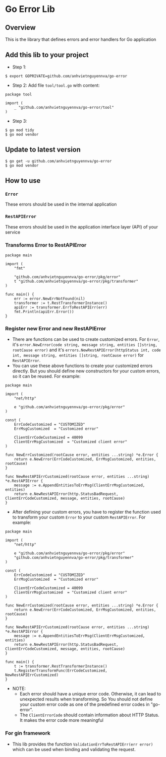 # Go Error Lib

## Overview
This is the library that defines errors and error handlers for Go application

## Add this lib to your project
- Step 1: 
```
$ export GOPRIVATE=github.com/anhvietnguyennva/go-error
```
- Step 2: Add file `tool/tool.go` with content:
```
package tool

import (
	_ "github.com/anhvietnguyennva/go-error/tool"
)
```
- Step 3: 
```
$ go mod tidy
$ go mod vendor
```

## Update to latest version
```
$ go get -u github.com/anhvietnguyennva/go-error
$ go mod vendor
```

## How to use

### `Error`
These errors should be used in the internal application

### `RestAPIError`
These errors should be used in the application interface layer (API) of your service

### Transforms Error to RestAPIError
```
package main

import (
	"fmt"

	"github.com/anhvietnguyennva/go-error/pkg/error"
	t "github.com/anhvietnguyennva/go-error/pkg/transformer"
)

func main() {
	err := error.NewErrNotFound(nil)
	transformer := t.RestTransformerInstance()
	apiErr := transformer.ErrToRestAPIErr(err)
	fmt.Println(apiErr.Error())
}

```

### Register new Error and new RestAPIError
- There are functions can be used to create customized errors. For `Error`, it's `error.NewError(code string, message string, entities []string, rootCause error)` and it's `errors.NewRestAPIError(httpStatus int, code int, message string, entities []string, rootCause error)` for `RestAPIError`.
- You can use these above functions to create your customized errors directly. But you should define new constructors for your custom errors, so it can be reused. For example:
```
package main

import (
	"net/http"

	e "github.com/anhvietnguyennva/go-error/pkg/error"
)

const (
	ErrCodeCustomized = "CUSTOMIZED"
	ErrMsgCustomized  = "Customized error"

	ClientErrCodeCustomized = 40099
	ClientErrMsgCustomized  = "Customized client error"
)

func NewErrCustomized(rootCause error, entities ...string) *e.Error {
	return e.NewError(ErrCodeCustomized, ErrMsgCustomized, entities, rootCause)
}

func NewRestAPIErrCustomized(rootCause error, entities ...string) *e.RestAPIError {
	message := e.AppendEntitiesToErrMsg(ClientErrMsgCustomized, entities)
	return e.NewRestAPIError(http.StatusBadRequest, ClientErrCodeCustomized, message, entities, rootCause)
}

```
- After defining your custom errors, you have to register the function used to transform your custom `Error` to your custom `RestAPIError`. For example:
```
package main

import (
	"net/http"

	e "github.com/anhvietnguyennva/go-error/pkg/error"
	"github.com/anhvietnguyennva/go-error/pkg/transformer"
)

const (
	ErrCodeCustomized = "CUSTOMIZED"
	ErrMsgCustomized  = "Customized error"

	ClientErrCodeCustomized = 40099
	ClientErrMsgCustomized  = "Customized client error"
)

func NewErrCustomized(rootCause error, entities ...string) *e.Error {
	return e.NewError(ErrCodeCustomized, ErrMsgCustomized, entities, rootCause)
}

func NewRestAPIErrCustomized(rootCause error, entities ...string) *e.RestAPIError {
	message := e.AppendEntitiesToErrMsg(ClientErrMsgCustomized, entities)
	return e.NewRestAPIError(http.StatusBadRequest, ClientErrCodeCustomized, message, entities, rootCause)
}

func main() {
	t := transformer.RestTransformerInstance()
	t.RegisterTransformFunc(ErrCodeCustomized, NewRestAPIErrCustomized)
}
```
- NOTE: 
  - Each error should have a unique error code. Otherwise, it can lead to unexpected results when transforming. So You should not define your custom error code as one of the predefined error codes in "go-error".
  - The `ClientErrorCode` should contain information about HTTP Status. It makes the error code more meaningful

### For gin framework
- This lib provides the function `ValidationErrToRestAPIErr(err error)` which can be used when binding and validating the request.
